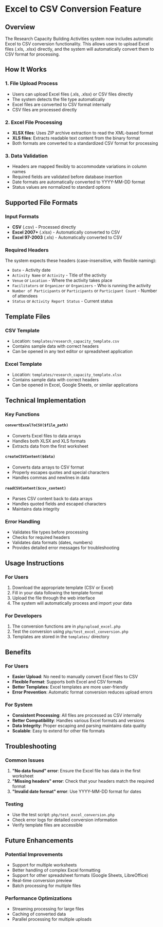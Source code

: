 # Excel to CSV Conversion Feature

## Overview

The Research Capacity Building Activities system now includes automatic Excel to CSV conversion functionality. This allows users to upload Excel files (.xls, .xlsx) directly, and the system will automatically convert them to CSV format for processing.

## How It Works

### 1. File Upload Process
- Users can upload Excel files (.xls, .xlsx) or CSV files directly
- The system detects the file type automatically
- Excel files are converted to CSV format internally
- CSV files are processed directly

### 2. Excel File Processing
- **XLSX files**: Uses ZIP archive extraction to read the XML-based format
- **XLS files**: Extracts readable text content from the binary format
- Both formats are converted to a standardized CSV format for processing

### 3. Data Validation
- Headers are mapped flexibly to accommodate variations in column names
- Required fields are validated before database insertion
- Date formats are automatically converted to YYYY-MM-DD format
- Status values are normalized to standard options

## Supported File Formats

### Input Formats
- **CSV** (.csv) - Processed directly
- **Excel 2007+** (.xlsx) - Automatically converted to CSV
- **Excel 97-2003** (.xls) - Automatically converted to CSV

### Required Headers
The system expects these headers (case-insensitive, with flexible naming):
- `Date` - Activity date
- `Activity Name` or `Activity` - Title of the activity
- `Venue` or `Location` - Where the activity takes place
- `Facilitators` or `Organizer` or `Organizers` - Who is running the activity
- `Number of Participants` or `Participants` or `Participant Count` - Number of attendees
- `Status` or `Activity Report Status` - Current status

## Template Files

### CSV Template
- Location: `templates/research_capacity_template.csv`
- Contains sample data with correct headers
- Can be opened in any text editor or spreadsheet application

### Excel Template
- Location: `templates/research_capacity_template.xlsx`
- Contains sample data with correct headers
- Can be opened in Excel, Google Sheets, or similar applications

## Technical Implementation

### Key Functions

#### `convertExcelToCSV($file_path)`
- Converts Excel files to data arrays
- Handles both XLSX and XLS formats
- Extracts data from the first worksheet

#### `createCSVContent($data)`
- Converts data arrays to CSV format
- Properly escapes quotes and special characters
- Handles commas and newlines in data

#### `readCSVContent($csv_content)`
- Parses CSV content back to data arrays
- Handles quoted fields and escaped characters
- Maintains data integrity

### Error Handling
- Validates file types before processing
- Checks for required headers
- Validates data formats (dates, numbers)
- Provides detailed error messages for troubleshooting

## Usage Instructions

### For Users
1. Download the appropriate template (CSV or Excel)
2. Fill in your data following the template format
3. Upload the file through the web interface
4. The system will automatically process and import your data

### For Developers
1. The conversion functions are in `php/upload_excel.php`
2. Test the conversion using `php/test_excel_conversion.php`
3. Templates are stored in the `templates/` directory

## Benefits

### For Users
- **Easier Upload**: No need to manually convert Excel files to CSV
- **Flexible Format**: Supports both Excel and CSV formats
- **Better Templates**: Excel templates are more user-friendly
- **Error Prevention**: Automatic format conversion reduces upload errors

### For System
- **Consistent Processing**: All files are processed as CSV internally
- **Better Compatibility**: Handles various Excel formats and versions
- **Data Integrity**: Proper escaping and parsing maintains data quality
- **Scalable**: Easy to extend for other file formats

## Troubleshooting

### Common Issues
1. **"No data found" error**: Ensure the Excel file has data in the first worksheet
2. **"Missing headers" error**: Check that your headers match the required format
3. **"Invalid date format" error**: Use YYYY-MM-DD format for dates

### Testing
- Use the test script: `php/test_excel_conversion.php`
- Check error logs for detailed conversion information
- Verify template files are accessible

## Future Enhancements

### Potential Improvements
- Support for multiple worksheets
- Better handling of complex Excel formatting
- Support for other spreadsheet formats (Google Sheets, LibreOffice)
- Real-time conversion preview
- Batch processing for multiple files

### Performance Optimizations
- Streaming processing for large files
- Caching of converted data
- Parallel processing for multiple uploads 